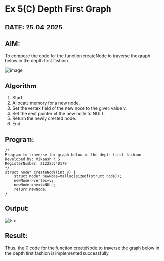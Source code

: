 # Ex 5(C) Depth First Graph
## DATE: 25.04.2025
## AIM:
To compose the code for the function createNode to traverse the graph below in the depth first fashion.

![image](https://github.com/user-attachments/assets/63552824-d0a3-49c6-a473-6db27d1f03e4)

## Algorithm
1. Start
2. Allocate memory for a new node.
3. Set the vertex field of the new node to the given value v.
4. Set the next pointer of the new node to NULL.
5. Return the newly created node.
6. End 

## Program:
```
/*
Program to traverse the graph below in the depth first fashion
Developed by: Vikaash K S
RegisterNumber: 212223240179
*/
struct node* createNode(int v) {
    struct node* newNode=malloc(sizeof(struct node));
    newNode->vertex=v;
    newNode->next=NULL;
    return newNode;
}
```
## Output:
![5 c](https://github.com/user-attachments/assets/f71e30e2-447d-4c0c-a022-254be63cc097)

## Result:
Thus, the C code for the function createNode to traverse the graph below in the depth first fashion is implemented successfully
